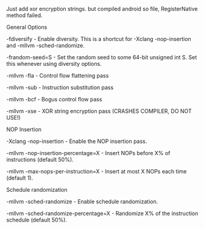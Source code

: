 Just add xor encryption strings. but compiled android so file, RegisterNative method failed.

General Options

-fdiversify - Enable diversity. This is a shortcut for -Xclang -nop-insertion and -mllvm -sched-randomize.

-frandom-seed=S - Set the random seed to some 64-bit unsigned int S. Set this whenever using diversity options.

-mllvm -fla - Control flow flattening pass

-mllvm -sub - Instruction substitution pass

-mllvm -bcf - Bogus control flow pass

-mllvm -xse - XOR string encryption pass (CRASHES COMPILER, DO NOT USE!)

NOP Insertion

-Xclang -nop-insertion - Enable the NOP insertion pass.

-mllvm -nop-insertion-percentage=X - Insert NOPs before X% of instructions (default 50%).

-mllvm -max-nops-per-instruction=X - Insert at most X NOPs each time (default 1).

Schedule randomization

-mllvm -sched-randomize - Enable schedule randomization.

-mllvm -sched-randomize-percentage=X - Randomize X% of the instruction schedule (default 50%).
